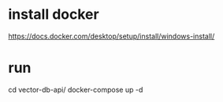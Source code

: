 # install docker

https://docs.docker.com/desktop/setup/install/windows-install/

# run
cd vector-db-api/
docker-compose up -d
